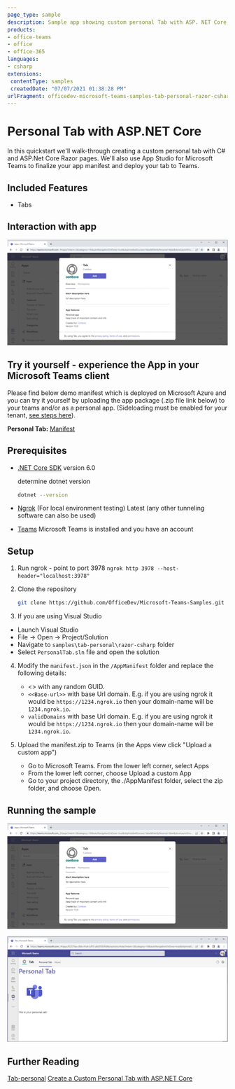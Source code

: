 ```yaml
---
page_type: sample
description: Sample app showing custom personal Tab with ASP. NET Core
products:
- office-teams
- office
- office-365
languages:
- csharp
extensions:
 contentType: samples
 createdDate: "07/07/2021 01:38:28 PM"
urlFragment: officedev-microsoft-teams-samples-tab-personal-razor-csharp
---
```


# Personal Tab with ASP.NET Core

In this quickstart we'll walk-through creating a custom personal tab with C# and ASP.Net Core Razor pages. We'll also use App Studio for Microsoft Teams to finalize your app manifest and deploy your tab to Teams.

 ## Included Features
* Tabs

## Interaction with app

![personaltabmodule](Images/PersonalTabModule.gif)

## Try it yourself - experience the App in your Microsoft Teams client
Please find below demo manifest which is deployed on Microsoft Azure and you can try it yourself by uploading the app package (.zip file link below) to your teams and/or as a personal app. (Sideloading must be enabled for your tenant, [see steps here](https://docs.microsoft.com/microsoftteams/platform/concepts/build-and-test/prepare-your-o365-tenant#enable-custom-teams-apps-and-turn-on-custom-app-uploading)).

**Personal Tab:** [Manifest](/samples/tab-personal/mvc-csharp/demo-manifest/tab-personal.zip)


## Prerequisites

- [.NET Core SDK](https://dotnet.microsoft.com/download) version 6.0

  determine dotnet version
  ```bash
  dotnet --version
  ```
- [Ngrok](https://ngrok.com/download) (For local environment testing) Latest (any other tunneling software can also be used)
  
- [Teams](https://teams.microsoft.com) Microsoft Teams is installed and you have an account

## Setup

1. Run ngrok - point to port 3978
   ```ngrok http 3978 --host-header="localhost:3978"```

2. Clone the repository
   ```bash
   git clone https://github.com/OfficeDev/Microsoft-Teams-Samples.git
   ```

3. If you are using Visual Studio
 - Launch Visual Studio
 - File -> Open -> Project/Solution
 - Navigate to ```samples\tab-personal\razor-csharp``` folder
 - Select ```PersonalTab.sln``` file and open the solution

4. Modify the `manifest.json` in the `/AppManifest` folder and replace the following details:
   - <<Guid>> with any random GUID.
   - `<<Base-url>>` with base Url domain. E.g. if you are using ngrok it would be `https://1234.ngrok.io` then your domain-name will be `1234.ngrok.io`.
   - `validDomains` with base Url domain. E.g. if you are using ngrok it would be `https://1234.ngrok.io` then your domain-name will be `1234.ngrok.io`.

5. Upload the manifest.zip to Teams (in the Apps view click "Upload a custom app")
   - Go to Microsoft Teams. From the lower left corner, select Apps
   - From the lower left corner, choose Upload a custom App
   - Go to your project directory, the ./AppManifest folder, select the zip folder, and choose Open.

## Running the sample

![personaltabinstllation](Images/installation.png)

![personaltab](Images/personaltab.png)

## Further Reading

[Tab-personal](https://learn.microsoft.com/microsoftteams/platform/tabs/what-are-tabs)
[Create a Custom Personal Tab with ASP.NET Core](https://learn.microsoft.com/microsoftteams/platform/tabs/how-to/create-personal-tab?pivots=mvc-csharp)


